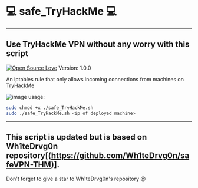 # :computer: safe_TryHackMe :computer: 
-----------------------------------------------------------------------------------------------------
Use TryHackMe VPN without any worry with this script
-----------------------------------------------------------------------------------------------------

[![Open Source Love](https://badges.frapsoft.com/os/v1/open-source.svg?v=102)](https://github.com/command-z3r0?tab=repositories)
Version: 1.0.0

An iptables rule that only allows incoming connections from machines on TryHackMe 

![image](https://github.com/command-Z3R0/safe_TryHackMe/assets/63407688/f74b1c84-f601-4b4e-86d2-88983f6c4d2e) usage:

```bash
sudo chmod +x ./safe_TryHackMe.sh
sudo ./safe_TryHackMe.sh <ip of deployed machine>
```

-----------------------------------------------------------------------------------------------------
This script is updated but is based on Wh1teDrvg0n repository[(https://github.com/Wh1teDrvg0n/safeVPN-THM)].
-----------------------------------------------------------------------------------------------------
Don't forget to give a star to Wh1teDrvg0n's repository :wink:
